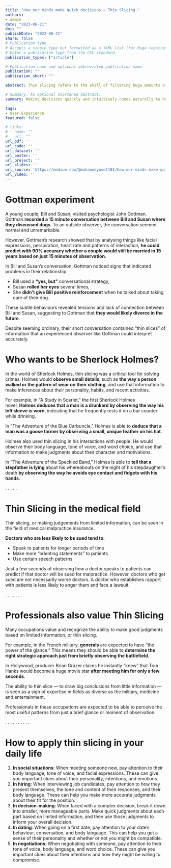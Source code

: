 ```yaml
---
title: "How our minds make quick decisions — Thin Slicing."
authors:
- admin
date: "2023-06-21"
doi: ""
publishDate: "2023-06-21"
share: false
# Publication type.
# Accepts a single type but formatted as a YAML list (for Hugo requirements).
# Enter a publication type from the CSL standard.
publication_types: ["article"]

# Publication name and optional abbreviated publication name.
publication: ""
publication_short: ""

abstract: Thin slicing refers to the skill of filtering huge amounts of data and experiences stored in our brains and zeroing in on the few critical details that provide useful insight. Our thin-slicing abilities allow us to perceive vast amounts of information almost instantaneously. Without consciously realizing it, we pick up on numerous details such as facial expressions, vocal tones, and body language that allow us to make judgments within seconds of meeting someone. According to Gladwell, the essential components of thin-slicing are pattern recognition, subtle cues, and the unconscious mind. We are constantly subconsciously observing these patterns around us and filing them away in our memories and associative networks. When a new situation arises, these past experiences allow our instinctive minds to connect the dots and identify the most relevant patterns within seconds.

# Summary. An optional shortened abstract.
summary: Making decisions quickly and intuitively comes naturally to humans. But how exactly does this “flash reasoning” work? In his book “Blink,” Malcolm Gladwell explores the concept of thin-slicing — our ability to make accurate judgments and decisions based on very limited information.

tags:
- User Experience
featured: false

# links:
# - name: ""
#   url: ""
url_pdf: ''
url_code: ''
url_dataset: ''
url_poster: ''
url_project: ''
url_slides: ''
url_source: 'https://medium.com/@mohamedyosef101/how-our-minds-make-quick-decisions-thin-slicing-49aa82c70dac'
url_video: ''
---
```


# Gottman experiment
A young couple, Bill and Susan, visited psychologist John Gottman. Gottman **recorded a 15 minute conversation between Bill and Susan where they discussed dogs**. To an outside observer, the conversation seemed normal and unremarkable.

However, Gottman’s research showed that by analysing things like facial expressions, perspiration, heart rate and patterns of interaction, **he could predict with 90% accuracy whether a couple would still be married in 15 years based on just 15 minutes of observation.**

In Bill and Susan’s conversation, Gottman noticed signs that indicated problems in their relationship.

- Bill used a **“yes, but”** conversational strategy,
- Susan **rolled her eyes** several times,
- She **didn’t give Bill positive reinforcement** when he talked about taking care of their dog.

These subtle behaviours revealed tensions and lack of connection between Bill and Susan, suggesting to Gottman that **they would likely divorce in the future**.

Despite seeming ordinary, their short conversation contained “thin slices” of information that an experienced observer like Gottman could interpret accurately.

# Who wants to be Sherlock Holmes?

In the world of Sherlock Holmes, thin slicing was a critical tool for solving crimes. Holmes would **observe small details**, such as **the way a person walked or the pattern of wear on their clothing**, and use that information to make inferences about their personality, habits, and recent activities.

For example, in “A Study in Scarlet,” the first Sherlock Holmes novel, **Holmes deduces that a man is a drunkard by observing the way his left sleeve is worn**, indicating that he frequently rests it on a bar counter while drinking.

In “The Adventure of the Blue Carbuncle,” Holmes is able to **deduce that a man was a goose farmer by observing a small, unique feather on his hat**.

Holmes also used thin slicing in his interactions with people. He would observe their body language, tone of voice, and word choice, and use that information to make judgments about their character and motivations.

In “The Adventure of the Speckled Band,” Holmes is able to **tell that a stepfather is lying** about his whereabouts on the night of his stepdaughter’s death **by observing the way he avoids eye contact and fidgets with his hands**.

. . . . .

# **Thin Slicing in the medical field**

Thin slicing, or making judgements from limited information, can be seen in the field of medical malpractice insurance.

**Doctors who are less likely to be sued tend to:**

- Speak to patients for longer periods of time
- Make more “orienting statements” to patients
- Use certain speech patterns

Just a few seconds of observing how a doctor speaks to patients can predict if that doctor will be sued for malpractice. However, doctors who get sued are not necessarily worse doctors. A doctor who establishes rapport with patients is less likely to anger them and face a lawsuit.

. . . . . . .

# **Professionals also value Thin Slicing**

Many occupations value and recognize the ability to make good judgments based on limited information, or thin slicing.

For example, in the French military, **generals** are expected to have “the power of the glance.” This means they should be able to **determine the right strategic approach just from briefly observing the battlefield**.

In Hollywood, producer Brian Grazer claims he instantly “knew” that Tom Hanks would become a huge movie star **after meeting him for only a few seconds**.

The ability to thin slice — to draw big conclusions from little information — is seen as a sign of expertise in fields as diverse as the military, medicine and entertainment.

Professionals in these occupations are expected to be able to perceive the most useful patterns from just a brief glance or moment of observation.

. . . . . . . . . .

# **How to apply thin slicing in your daily life**

1. **In social situations**: When meeting someone new, pay attention to their body language, tone of voice, and facial expressions. These can give you important clues about their personality, intentions, and emotions.
2. **In hiring**: When interviewing job candidates, pay attention to how they present themselves, the tone and content of their responses, and their body language. These can help you make more accurate judgments about their fit for the position.
3. **In decision-making**: When faced with a complex decision, break it down into smaller, more manageable parts. Make quick judgments about each part based on limited information, and then use those judgments to inform your overall decision.
4. **In dating**: When going on a first date, pay attention to your date’s behaviour, conversation, and body language. This can help you get a sense of their personality and whether or not you might be compatible.
5. **In negotiations**: When negotiating with someone, pay attention to their tone of voice, body language, and word choice. These can give you important clues about their intentions and how they might be willing to compromise.
